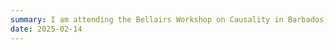 ```yaml
---
summary: I am attending the Bellairs Workshop on Causality in Barbados, with the topic of Causality in the Era of Foundation Models.
date: 2025-02-14
---
```

